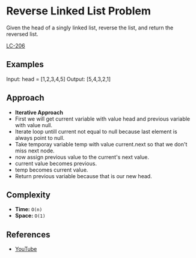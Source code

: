 # Reverse Linked List Problem
 Given the head of a singly linked list, reverse the list, and return the reversed list.

 [LC-206](https://leetcode.com/problems/reverse-linked-list)

## Examples
Input: head = [1,2,3,4,5]
Output: [5,4,3,2,1]

## Approach 
- **Iterative Approach**
- First we will get current variable with value head and previous variable with value null.
- Iterate loop untill current not equal to null because last element is always point to null.
- Take temporay variable temp with value current.next so that we don't miss next node.
- now assign previous value to the current's next value.
- current value becomes previous.
- temp becomes current value.
- Return previous variable because that is our new head.
          
## Complexity

- **Time:** `O(n)` 
- **Space:** `O(1)`

## References

- [YouTube](https://www.youtube.com/watch?v=ugQ2DVJJroc)